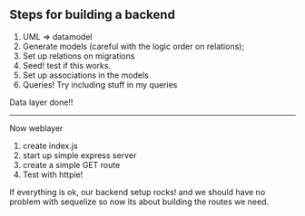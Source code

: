## Steps for building a backend

1. UML => datamodel
2. Generate models (careful with the logic order on relations);
3. Set up relations on migrations
4. Seed! test if this works.
5. Set up associations in the models
6. Queries! Try including stuff in my queries

Data layer done!!

---

Now weblayer

1. create index.js
2. start up simple express server
3. create a simple GET route
4. Test with httpie!

If everything is ok, our backend setup rocks! and we should have no problem with sequelize so
now its about building the routes we need.
